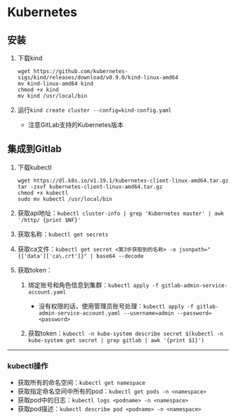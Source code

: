 # Kubernetes
## 安装

1. 下载kind
    ```
    wget https://github.com/kubernetes-sigs/kind/releases/download/v0.9.0/kind-linux-amd64
    mv kind-linux-amd64 kind
    chmod +x kind
    mv kind /usr/local/bin
    ```

2. 运行`kind create cluster --config=kind-config.yaml`
    * 注意GitLab支持的Kubernetes版本

## 集成到Gitlab
1. 下载kubectl
    ```
    wget https://dl.k8s.io/v1.19.1/kubernetes-client-linux-amd64.tar.gz
    tar -zxvf kubernetes-client-linux-amd64.tar.gz
    chmod +x kubectl
    sudo mv kubectl /usr/local/bin
    ```
2. 获取api地址：`kubectl cluster-info | grep 'Kubernetes master' | awk '/http/ {print $NF}'`

3. 获取名称：`kubectl get secrets`

4. 获取ca文件：`kubectl get secret <第3步获取到的名称> -o jsonpath="{['data']['ca\.crt']}" | base64 --decode`

5. 获取token：
    1. 绑定账号和角色信息到集群：`kubectl apply -f gitlab-admin-service-account.yaml`

        * 没有权限的话，使用管理员账号处理：`kubectl apply -f gitlab-admin-service-account.yaml --username=admin --password=<password>`
    2. 获取token：`kubectl -n kube-system describe secret $(kubectl -n kube-system get secret | grep gitlab | awk '{print $1}')`

---
### kubectl操作
* 获取所有的命名空间：`kubectl get namespace`
* 获取指定命名空间中所有的pod：`kubectl get pods -n <namespace>`
* 获取pod中的日志：`kubectl logs <podname> -n <namespace>`
* 获取pod描述：`kubectl describe pod <podname> -n <namespace>`
